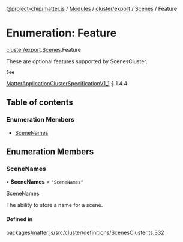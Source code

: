 [@project-chip/matter.js](../README.md) / [Modules](../modules.md) / [cluster/export](../modules/cluster_export.md) / [Scenes](../modules/cluster_export.Scenes.md) / Feature

# Enumeration: Feature

[cluster/export](../modules/cluster_export.md).[Scenes](../modules/cluster_export.Scenes.md).Feature

These are optional features supported by ScenesCluster.

**`See`**

[MatterApplicationClusterSpecificationV1_1](../interfaces/spec_export.MatterApplicationClusterSpecificationV1_1.md) § 1.4.4

## Table of contents

### Enumeration Members

- [SceneNames](cluster_export.Scenes.Feature.md#scenenames)

## Enumeration Members

### SceneNames

• **SceneNames** = ``"SceneNames"``

SceneNames

The ability to store a name for a scene.

#### Defined in

[packages/matter.js/src/cluster/definitions/ScenesCluster.ts:332](https://github.com/project-chip/matter.js/blob/e87b236f/packages/matter.js/src/cluster/definitions/ScenesCluster.ts#L332)
